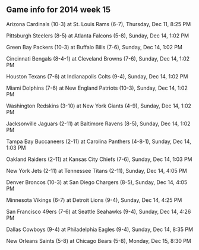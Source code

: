 ## Game info for 2014 week 15
Arizona Cardinals (10-3) at St. Louis Rams (6-7), Thursday, Dec 11, 8:25 PM



Pittsburgh Steelers (8-5) at Atlanta Falcons (5-8), Sunday, Dec 14, 1:02 PM

Green Bay Packers (10-3) at Buffalo Bills (7-6), Sunday, Dec 14, 1:02 PM

Cincinnati Bengals (8-4-1) at Cleveland Browns (7-6), Sunday, Dec 14, 1:02 PM

Houston Texans (7-6) at Indianapolis Colts (9-4), Sunday, Dec 14, 1:02 PM

Miami Dolphins (7-6) at New England Patriots (10-3), Sunday, Dec 14, 1:02 PM

Washington Redskins (3-10) at New York Giants (4-9), Sunday, Dec 14, 1:02 PM

Jacksonville Jaguars (2-11) at Baltimore Ravens (8-5), Sunday, Dec 14, 1:02 PM

Tampa Bay Buccaneers (2-11) at Carolina Panthers (4-8-1), Sunday, Dec 14, 1:03 PM

Oakland Raiders (2-11) at Kansas City Chiefs (7-6), Sunday, Dec 14, 1:03 PM



New York Jets (2-11) at Tennessee Titans (2-11), Sunday, Dec 14, 4:05 PM

Denver Broncos (10-3) at San Diego Chargers (8-5), Sunday, Dec 14, 4:05 PM

Minnesota Vikings (6-7) at Detroit Lions (9-4), Sunday, Dec 14, 4:25 PM

San Francisco 49ers (7-6) at Seattle Seahawks (9-4), Sunday, Dec 14, 4:26 PM



Dallas Cowboys (9-4) at Philadelphia Eagles (9-4), Sunday, Dec 14, 8:35 PM



New Orleans Saints (5-8) at Chicago Bears (5-8), Monday, Dec 15, 8:30 PM

